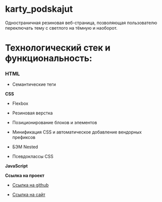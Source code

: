 # karty_podskajut
Одностраничная резиновая веб-страница, позволяющая пользователю переключать тему с светлого на тёмную и наоборот.

# Технологический стек и функциональность:
### HTML
* Семантические теги

**CSS**
* Flexbox

* Резиновая верстка
* Позиционирование блоков и элементов
* Минификация CSS и автоматическое добавление вендорных префиксов
* БЭМ Nested
* Псевдоклассы CSS


**JavaScript**

**Ссылкa на проект**

* [Ссылка на github](https://ulanbekboev.github.io/mesto/)

* [Ссылка на сайт](https://main--golden-lily-a92720.netlify.app/)
